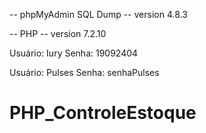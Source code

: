 -- phpMyAdmin SQL Dump
-- version 4.8.3

-- PHP
-- version 7.2.10

Usuário: Iury
Senha: 19092404

Usuário: Pulses
Senha: senhaPulses



# PHP_ControleEstoque

